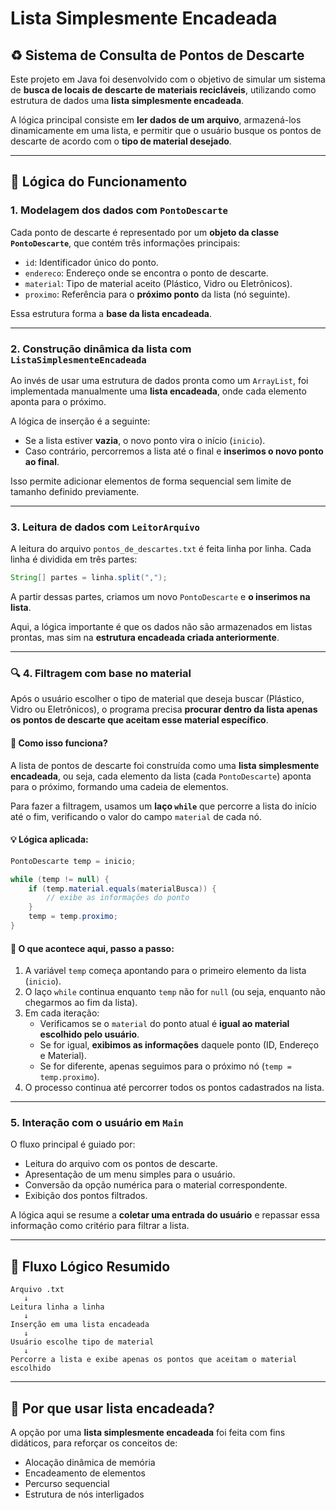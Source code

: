 # Lista Simplesmente Encadeada


## ♻️ Sistema de Consulta de Pontos de Descarte

Este projeto em Java foi desenvolvido com o objetivo de simular um sistema de **busca de locais de descarte de materiais recicláveis**, utilizando como estrutura de dados uma **lista simplesmente encadeada**.

A lógica principal consiste em **ler dados de um arquivo**, armazená-los dinamicamente em uma lista, e permitir que o usuário busque os pontos de descarte de acordo com o **tipo de material desejado**.

---

## 🧠 Lógica do Funcionamento

### 1. **Modelagem dos dados com `PontoDescarte`**

Cada ponto de descarte é representado por um **objeto da classe `PontoDescarte`**, que contém três informações principais:

- `id`: Identificador único do ponto.
- `endereco`: Endereço onde se encontra o ponto de descarte.
- `material`: Tipo de material aceito (Plástico, Vidro ou Eletrônicos).
- `proximo`: Referência para o **próximo ponto** da lista (nó seguinte).

Essa estrutura forma a **base da lista encadeada**.

---

### 2. **Construção dinâmica da lista com `ListaSimplesmenteEncadeada`**

Ao invés de usar uma estrutura de dados pronta como um `ArrayList`, foi implementada manualmente uma **lista encadeada**, onde cada elemento aponta para o próximo.

A lógica de inserção é a seguinte:

- Se a lista estiver **vazia**, o novo ponto vira o início (`inicio`).
- Caso contrário, percorremos a lista até o final e **inserimos o novo ponto ao final**.

Isso permite adicionar elementos de forma sequencial sem limite de tamanho definido previamente.

---

### 3. **Leitura de dados com `LeitorArquivo`**

A leitura do arquivo `pontos_de_descartes.txt` é feita linha por linha. Cada linha é dividida em três partes:

```java
String[] partes = linha.split(",");
```

A partir dessas partes, criamos um novo `PontoDescarte` e **o inserimos na lista**.

Aqui, a lógica importante é que os dados não são armazenados em listas prontas, mas sim na **estrutura encadeada criada anteriormente**.

---

### 🔍 4. Filtragem com base no material

Após o usuário escolher o tipo de material que deseja buscar (Plástico, Vidro ou Eletrônicos), o programa precisa **procurar dentro da lista apenas os pontos de descarte que aceitam esse material específico**.

#### 📌 Como isso funciona?

A lista de pontos de descarte foi construída como uma **lista simplesmente encadeada**, ou seja, cada elemento da lista (cada `PontoDescarte`) aponta para o próximo, formando uma cadeia de elementos.

Para fazer a filtragem, usamos um **laço `while`** que percorre a lista do início até o fim, verificando o valor do campo `material` de cada nó.

#### 💡 Lógica aplicada:

```java
PontoDescarte temp = inicio;

while (temp != null) {
    if (temp.material.equals(materialBusca)) {
        // exibe as informações do ponto
    }
    temp = temp.proximo;
}
```

#### 🔄 O que acontece aqui, passo a passo:

1. A variável `temp` começa apontando para o primeiro elemento da lista (`inicio`).
2. O laço `while` continua enquanto `temp` não for `null` (ou seja, enquanto não chegarmos ao fim da lista).
3. Em cada iteração:
   - Verificamos se o `material` do ponto atual é **igual ao material escolhido pelo usuário**.
   - Se for igual, **exibimos as informações** daquele ponto (ID, Endereço e Material).
   - Se for diferente, apenas seguimos para o próximo nó (`temp = temp.proximo`).
4. O processo continua até percorrer todos os pontos cadastrados na lista.

---

### 5. **Interação com o usuário em `Main`**

O fluxo principal é guiado por:

- Leitura do arquivo com os pontos de descarte.
- Apresentação de um menu simples para o usuário.
- Conversão da opção numérica para o material correspondente.
- Exibição dos pontos filtrados.

A lógica aqui se resume a **coletar uma entrada do usuário** e repassar essa informação como critério para filtrar a lista.

---

## 🔄 Fluxo Lógico Resumido

```text
Arquivo .txt
   ↓
Leitura linha a linha
   ↓
Inserção em uma lista encadeada
   ↓
Usuário escolhe tipo de material
   ↓
Percorre a lista e exibe apenas os pontos que aceitam o material escolhido
```

---

## 🎯 Por que usar lista encadeada?

A opção por uma **lista simplesmente encadeada** foi feita com fins didáticos, para reforçar os conceitos de:

- Alocação dinâmica de memória
- Encadeamento de elementos
- Percurso sequencial
- Estrutura de nós interligados
